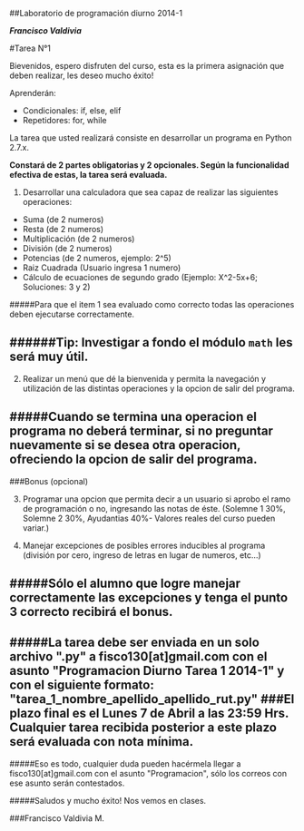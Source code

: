 ##Laboratorio de programación diurno 2014-1

***Francisco Valdivia***

#Tarea N°1

Bievenidos, espero disfruten del curso, esta es la primera asignación que deben realizar, les deseo mucho éxito!

Aprenderán:

* Condicionales: if, else, elif
* Repetidores: for, while

La tarea que usted realizará consiste en desarrollar un programa en Python 2.7.x.

**Constará de 2 partes obligatorias y 2 opcionales. Según la funcionalidad efectiva de estas, la tarea será evaluada.**

1) Desarrollar una calculadora que sea capaz de realizar las siguientes operaciones:

* Suma (de 2 numeros)
* Resta (de 2 numeros)
* Multiplicación (de 2 numeros)
* División (de 2 numeros)
* Potencias (de 2 numeros, ejemplo: 2^5)
* Raiz Cuadrada (Usuario ingresa 1 numero)
* Cálculo de ecuaciones de segundo grado (Ejemplo: X^2-5x+6; Soluciones: 3 y 2)

#####Para que el item 1 sea evaluado como correcto todas las operaciones deben ejecutarse correctamente. 

######Tip: Investigar a fondo el módulo `math` les será muy útil.
----
2) Realizar un menú que dé la bienvenida y permita la navegación y utilización de las distintas operaciones y la opcion de salir del programa.

#####Cuando se termina una operacion el programa no deberá terminar, si no preguntar nuevamente si se desea otra operacion, ofreciendo la opcion de salir del programa.
----

###Bonus (opcional)

3) Programar una opcion que permita decir a un usuario si aprobo el ramo de programación o no, ingresando las notas de éste. (Solemne 1 30%, Solemne 2 30%, Ayudantias 40%- Valores reales del curso pueden variar.)

4) Manejar excepciones de posibles errores inducibles al programa (división por cero, ingreso de letras en lugar de numeros, etc...)

#####Sólo el alumno que logre manejar correctamente las excepciones y tenga el punto 3 correcto recibirá el bonus.
----
#####La tarea debe ser enviada en un solo archivo ".py" a fisco130[at]gmail.com con el asunto "Programacion Diurno Tarea 1 2014-1" y con el siguiente formato: "tarea_1_nombre_apellido_apellido_rut.py"
###El plazo final es el Lunes 7 de Abril a las 23:59 Hrs. Cualquier tarea recibida posterior a este plazo será evaluada con nota mínima.
----
#####Eso es todo, cualquier duda pueden hacérmela llegar a fisco130[at]gmail.com con el asunto "Programacion", sólo los correos con ese asunto serán contestados. 

#####Saludos y mucho éxito! Nos vemos en clases.

###Francisco Valdivia M.
